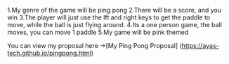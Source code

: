 1.My genre of the game will be ping pong
2.There will be a score, and you win
3.The player will just use the lft and right keys to get the paddle to move, while the ball is just flying around.
4.Its a one person game, the ball moves, you can move 1 paddle
5.My game will be pink themed

You can view my proposal here ->[My Ping Pong Proposal] (https://ayas-tech.github.io/pingpong.html) 
                              
